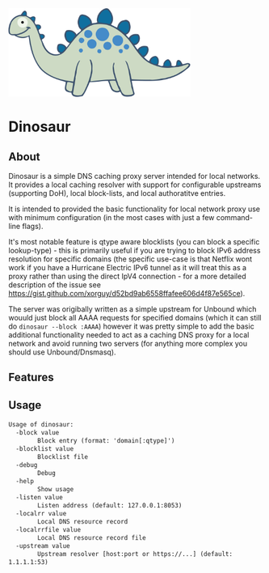 
<img src="./data/dinosaur.svg" width="360" />

# Dinosaur

## About

Dinosaur is a simple DNS caching proxy server intended for local networks. It provides a local caching resolver with support for configurable upstreams (supporting DoH), local block-lists, and local authoratitve entries.

It is intended to provided the basic functionality for local network proxy use with minimum configuration (in the most cases with just a few command-line flags).

It's most notable feature is qtype aware blocklists (you can block a specific lookup-type) - this is primarily useful if you are trying to block IPv6 address resolution for specific domains (the specific use-case is that Netflix wont work if you have a Hurricane Electric IPv6 tunnel as it will treat this as a proxy rather than using the direct IpV4 connection - for a more detailed description of the issue see https://gist.github.com/xorguy/d52bd9ab6558ffafee606d4f87e565ce).

The server was origibally written as a simple upstream for Unbound which wouuld just block all AAAA requests for specified domains (which it can still do `dinosaur --block :AAAA`) however it was pretty simple to add the basic additional functionality needed to act as a caching DNS proxy for a local network and avoid running two servers (for anything more complex you should use Unbound/Dnsmasq).

## Features

## Usage

```
Usage of dinosaur:
  -block value
    	Block entry (format: 'domain[:qtype]')
  -blocklist value
    	Blocklist file
  -debug
    	Debug
  -help
    	Show usage
  -listen value
    	Listen address (default: 127.0.0.1:8053)
  -localrr value
    	Local DNS resource record
  -localrrfile value
    	Local DNS resource record file
  -upstream value
    	Upstream resolver [host:port or https://...] (default: 1.1.1.1:53)
```
